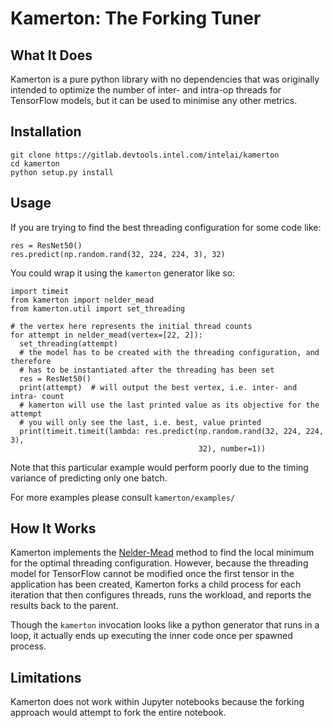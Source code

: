 # Kamerton:  The Forking Tuner

## What It Does

Kamerton is a pure python library with no dependencies that was originally
intended to optimize the number of inter- and intra-op threads for TensorFlow
models, but it can be used to minimise any other metrics.


## Installation

    git clone https://gitlab.devtools.intel.com/intelai/kamerton
    cd kamerton
    python setup.py install


## Usage

If you are trying to find the best threading configuration for some code like:

    res = ResNet50()
    res.predict(np.random.rand(32, 224, 224, 3), 32)

You could wrap it using the `kamerton` generator like so:
    
    import timeit
    from kamerton import nelder_mead
    from kamerton.util import set_threading

    # the vertex here represents the initial thread counts
    for attempt in nelder_mead(vertex=[22, 2]):
      set_threading(attempt)
      # the model has to be created with the threading configuration, and therefore
      # has to be instantiated after the threading has been set
      res = ResNet50()
      print(attempt)  # will output the best vertex, i.e. inter- and intra- count
      # kamerton will use the last printed value as its objective for the attempt
      # you will only see the last, i.e. best, value printed
      print(timeit.timeit(lambda: res.predict(np.random.rand(32, 224, 224, 3),
                                              32), number=1))

Note that this particular example would perform poorly due to the timing
variance of predicting only one batch.

For more examples please consult `kamerton/examples/`


## How It Works

Kamerton implements the
[Nelder-Mead](https://en.wikipedia.org/wiki/Nelder%E2%80%93Mead_method)
method to find the local minimum for the
optimal threading configuration.  However, because the threading model for
TensorFlow cannot be modified once the first tensor in the application has been
created, Kamerton forks a child process for each iteration that then configures
threads, runs the workload, and reports the results back to the parent.

Though the `kamerton` invocation looks like a python generator that runs in a
loop, it actually ends up executing the inner code once per spawned process.


## Limitations

Kamerton does not work within Jupyter notebooks because the forking approach
would attempt to fork the entire notebook.
